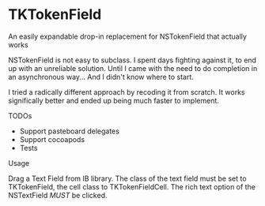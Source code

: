 # TKTokenField
An easily expandable drop-in replacement for NSTokenField that actually works

NSTokenField is not easy to subclass. I spent days fighting against it, to end up with an unreliable solution. Until I came with the need to do completion in an asynchronous way... And I didn't know where to start.

I tried a radically different approach by recoding it from scratch. It works significally better and ended up being much faster to implement.

TODOs
* Support pasteboard delegates
* Support cocoapods
* Tests

Usage

Drag a Text Field from IB library. The class of the text field must be set to TKTokenField, the cell class to TKTokenFieldCell. The rich text option of the NSTextField *MUST* be clicked.
